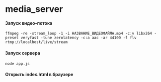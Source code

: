 # media_server

#### Запуск видео-потока
```
ffmpeg -re -stream_loop -1 -i НАЗВАНИЕ_ВИДЕОФАЙЛА.mp4 -c:v libx264 -preset veryfast -tune zerolatency -c:a aac -ar 44100 -f flv rtmp://localhost/live/stream
```

#### Запуск сервера
```
node app.js
```

#### Открыть index.html в браузере